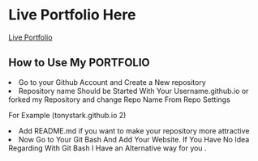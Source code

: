 
<h1> Live Portfolio Here </h1>
<a href="http://adilshehzad786.github.io/" target="_blank">Live Portfolio</a>

<h2>How to Use <strong> My PORTFOLIO </strong></h2>

<li>Go to your Github Account and Create a New repository</li>

<li>Repository name Should be Started With Your Username.github.io or forked my Repository and change Repo Name From Repo Settings</li>

For Example (tonystark.github.io 2)
<li> Add README.md if you want to make your repository more attractive</li>

<li>Now Go to Your Git Bash And Add Your Website. If You Have No Idea Regarding With Git Bash I Have an Alternative way for you .</li>


